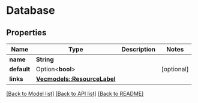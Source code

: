 # Database

## Properties

Name | Type | Description | Notes
------------ | ------------- | ------------- | -------------
**name** | **String** |  | 
**default** | Option<**bool**> |  | [optional]
**links** | [**Vec<models::ResourceLabel>**](ResourceLabel.md) |  | 

[[Back to Model list]](../README.md#documentation-for-models) [[Back to API list]](../README.md#documentation-for-api-endpoints) [[Back to README]](../README.md)



